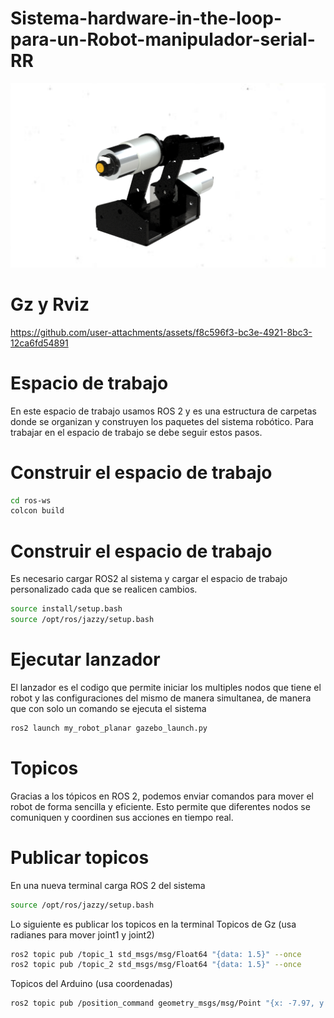 # Sistema-hardware-in-the-loop-para-un-Robot-manipulador-serial-RR

![Image_Alt](https://github.com/ChivaCable/Dise-o-mecatr-nico-Dise-o-de-un-sistema-hardware-in-the-loop-para-un-Robot-manipulador-serial-RR/blob/f272a01cd7a706f6146c9a469f38829558094698/Estructura/Piezas/ensamble%20final.png)

# Gz y Rviz

https://github.com/user-attachments/assets/f8c596f3-bc3e-4921-8bc3-12ca6fd54891

# Espacio de trabajo

En este espacio de trabajo usamos ROS 2 y es una estructura de carpetas donde se organizan y construyen los paquetes del sistema robótico. Para trabajar en el espacio de trabajo se debe seguir estos pasos.

# Construir el espacio de trabajo


```bash
cd ros-ws  
colcon build
```

# Construir el espacio de trabajo
Es necesario cargar ROS2 al sistema y cargar el espacio de trabajo personalizado cada que se realicen cambios.

```bash
source install/setup.bash
source /opt/ros/jazzy/setup.bash
```
# Ejecutar lanzador
El lanzador es el codigo que permite iniciar los multiples nodos que tiene el robot y las configuraciones del mismo de manera simultanea, de manera que con solo un comando se ejecuta el sistema

```bash
ros2 launch my_robot_planar gazebo_launch.py
```
# Topicos
Gracias a los tópicos en ROS 2, podemos enviar comandos para mover el robot de forma sencilla y eficiente. Esto permite que diferentes nodos se comuniquen y coordinen sus acciones en tiempo real.

# Publicar topicos
En una nueva terminal carga ROS 2 del sistema 
```bash
source /opt/ros/jazzy/setup.bash
```
Lo siguiente es publicar los topicos en la terminal
Topicos de Gz (usa radianes para mover joint1 y joint2)
```bash
ros2 topic pub /topic_1 std_msgs/msg/Float64 "{data: 1.5}" --once
ros2 topic pub /topic_2 std_msgs/msg/Float64 "{data: 1.5}" --once
```
Topicos del Arduino (usa coordenadas)
```bash
ros2 topic pub /position_command geometry_msgs/msg/Point "{x: -7.97, y: 8.29, z: 0.0}" -1
```
